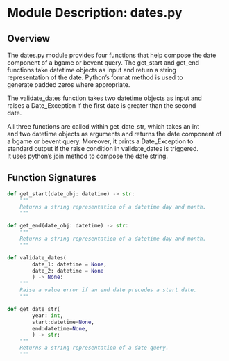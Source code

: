 # Module Description: dates.py<br/>

## Overview<br/>

The dates.py module provides four functions that help compose the date<br/>
component of a bgame or bevent query.  The get_start and get_end<br/>
functions take datetime objects as input and return a string<br/>
representation of the date.  Python’s format method is used to<br/>
generate padded zeros where appropriate.<br/>

The validate_dates function takes two datetime objects as input and<br/>
raises a Date_Exception if the first date is greater than the second<br/>
date.<br/>

All three functions are called within get_date_str, which takes an int<br/>
and two datetime objects as arguments and returns the date component of<br/>
a bgame or bevent query.  Moreover, it prints a Date_Exception to<br/>
standard output if the raise condition in validate_dates is triggered.<br/>
It uses python’s join method to compose the date string.<br/>

## Function Signatures

```python
def get_start(date_obj: datetime) -> str:
    """
    Returns a string representation of a datetime day and month.
    """

def get_end(date_obj: datetime) -> str:
    """
    Returns a string representation of a datetime day and month.
    """

def validate_dates(
        date_1: datetime = None, 
        date_2: datetime = None
        ) -> None:
    """
    Raise a value error if an end date precedes a start date.
    """

def get_date_str(
        year: int,
        start:datetime=None, 
        end:datetime=None,
        ) -> str:
    """
    Returns a string representation of a date query.
    """
```